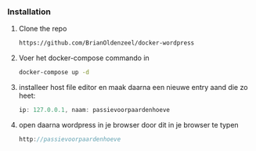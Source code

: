 <!-- GETTING STARTED -->


### Installation


1. Clone the repo
   ```sh
   https://github.com/BrianOldenzeel/docker-wordpress
   ```
2. Voer het docker-compose commando in
   ```sh
   docker-compose up -d
   ```

3. installeer host file editor en maak daarna een nieuwe entry aand die zo heet:
   ```js
   ip: 127.0.0.1, naam: passievoorpaardenhoeve
   ```
   
4. open daarna wordpress in je browser door dit in je browser te typen
   ```js
   http://passievoorpaardenhoeve
   ```
